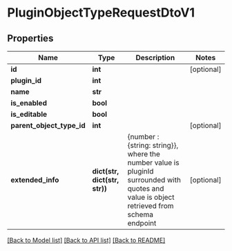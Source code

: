# PluginObjectTypeRequestDtoV1

## Properties
Name | Type | Description | Notes
------------ | ------------- | ------------- | -------------
**id** | **int** |  | [optional] 
**plugin_id** | **int** |  | 
**name** | **str** |  | 
**is_enabled** | **bool** |  | 
**is_editable** | **bool** |  | 
**parent_object_type_id** | **int** |  | [optional] 
**extended_info** | **dict(str, dict(str, str))** | {number : {string: string}}, where the number value is pluginId surrounded with quotes and value is object retrieved from schema endpoint | [optional] 

[[Back to Model list]](../README.md#documentation-for-models) [[Back to API list]](../README.md#documentation-for-api-endpoints) [[Back to README]](../README.md)


